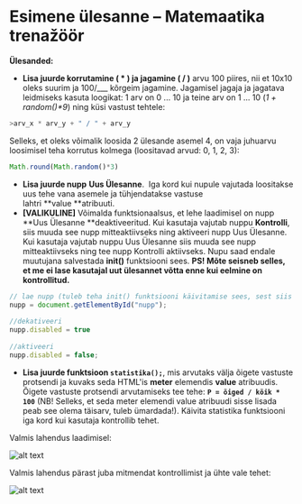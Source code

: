 # Esimene ülesanne – Matemaatika trenažöör

**Ülesanded:**

* **Lisa juurde korrutamine ( * ) ja jagamine ( / )** arvu 100 piires, nii et 10x10 oleks suurim ja 100/___ kõrgeim jagamine. Jagamisel jagaja ja jagatava leidmiseks kasuta loogikat: 1 arv on 0 ... 10 ja teine arv on 1 ... 10 (<em>1 + random()*9</em>) ning küsi vastust tehtele:

```javascript
>arv_x * arv_y + " / " + arv_y
```
Selleks, et oleks võimalik loosida 2 ülesande asemel 4, on vaja juhuarvu loosimisel teha korrutus kolmega (loositavad arvud: 0, 1, 2, 3):

```javascript
Math.round(Math.random()*3)
```
* **Lisa juurde nupp** **Uus Ülesanne**.  Iga kord kui nupule vajutada loositakse uus tehe vana asemele ja tühjendatakse vastuse lahtri **value **atribuuti.
* **[VALIKULINE]** Võimalda funktsionaalsus, et lehe laadimisel on nupp **Uus Ülesanne **deaktiveeritud. Kui kasutaja vajutab nuppu **Kontrolli**, siis muuda see nupp mitteaktiivseks ning aktiveeri nupp Uus Ülesanne. Kui kasutaja vajutab nuppu Uus Ülesanne siis muuda see nupp mitteaktiivseks ning tee nupp Kontrolli aktiivseks. Nupu saad endale muutujana salvestada **init()** funktsiooni sees. **PS! Mõte seisneb selles, et me ei lase kasutajal uut ülesannet võtta enne kui eelmine on kontrollitud.**

```javascript
// lae nupp (tuleb teha init() funktsiooni käivitamise sees, sest siis on kindel, et nupp on olemas)
nupp = document.getElementById("nupp");
 
//dekativeeri
nupp.disabled = true
 
//aktiveeri
nupp.disabled = false;
```
* **Lisa juurde funktsioon `statistika();`**, mis arvutaks välja õigete vastuste protsendi ja kuvaks seda HTML'is **meter** elemendis **value** atribuudis. Õigete vastuste protsendi arvutamiseks tee tehe: **`P = õiged / kõik * 100`** (NB! Selleks, et seda meter elemendi value atribuudi sisse lisada peab see olema täisarv, tuleb ümardada!). Käivita statistika funktsiooni iga kord kui kasutaja kontrollib tehet.


Valmis lahendus laadimisel:

![alt text](https://raw.githubusercontent.com/veebirakenduste-kasutajaliidesed-2016k/matemaatika-trenazoor/master/matem_alg.png "Valmis lahendus laadmisel")

Valmis lahendus pärast juba mitmendat kontrollimist ja ühte vale tehet:

![alt text](https://raw.githubusercontent.com/veebirakenduste-kasutajaliidesed-2016k/matemaatika-trenazoor/master/matem_kontrollitud.png "Valmis lahendus pärast kontrollimist")
